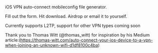 iOS VPN auto-connect mobileconfig file generator.

Fill out the form. Hit download.  Airdrop or email it to yourself.

Currently supports L2TP, support for other VPN types coming soon



Thank you to Thomas Witt (@thomas_witt) for inspiration by his Medium article:(https://thomas-witt.com/auto-connect-your-ios-device-to-a-vpn-when-joining-an-unknown-wifi-d1df8100c4ba)